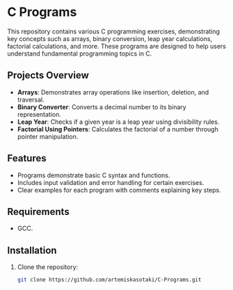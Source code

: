 # C Programs

This repository contains various C programming exercises, demonstrating key concepts such as arrays, binary conversion, leap year calculations, factorial calculations, and more. These programs are designed to help users understand fundamental programming topics in C.

## Projects Overview

- **Arrays**: Demonstrates array operations like insertion, deletion, and traversal.
- **Binary Converter**: Converts a decimal number to its binary representation.
- **Leap Year**: Checks if a given year is a leap year using divisibility rules.
- **Factorial Using Pointers**: Calculates the factorial of a number through pointer manipulation.
  
## Features

- Programs demonstrate basic C syntax and functions.
- Includes input validation and error handling for certain exercises.
- Clear examples for each program with comments explaining key steps.

## Requirements

- GCC.

## Installation

1. Clone the repository:
   ```bash
   git clone https://github.com/artemiskasotaki/C-Programs.git
